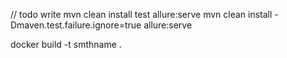 // todo write
mvn clean install test allure:serve
mvn clean install -Dmaven.test.failure.ignore=true allure:serve

docker build -t smthname .

